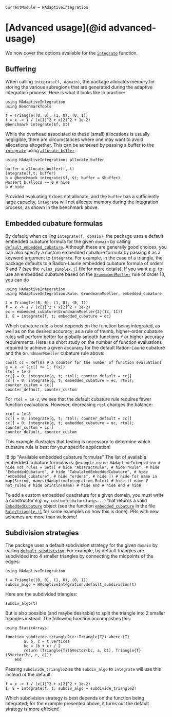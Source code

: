 ```@meta
CurrentModule = HAdaptiveIntegration
```

# [Advanced usage](@id advanced-usage)

We now cover the options available for the [`integrate`](@ref) function.

## Buffering

When calling `integrate(f, domain)`, the package allocates memory for storing the various
subregions that are generated during the adaptive integration process. Here is what it looks
like in practice:

```@example buffering
using HAdaptiveIntegration
using BenchmarkTools

t = Triangle((0, 0), (1, 0), (0, 1))
f = x -> 1 / (x[1]^2 + x[2]^2 + 1e-2)
@benchmark integrate($f, $t)
```

While the overhead associated to these (small) allocations is usually negligible, there are
circumstances where one may want to avoid allocations altogether. This can be achieved by
passing a buffer to the [`integrate`](@ref) using [`allocate_buffer`](@ref):

```@example buffering
using HAdaptiveIntegration: allocate_buffer

buffer = allocate_buffer(f, t)
integrate(f,t; buffer)
b = @benchmark integrate($f, $t; buffer = $buffer)
@assert b.allocs == 0 # hide
b # hide
```

Provided evaluating `f` does not allocate, and the `buffer` has a sufficiently large
capacity, `integrate` will not allocate memory during the integration process, as shown in
the benchmark above.

## Embedded cubature formulas

By default, when calling `integrate(f, domain)`, the package uses a default embedded
cubature formula for the given `domain` by calling [`default_embedded_cubature`](@ref).
Although these are generally good choices, you can also specify a custom embedded
cubature formula by passing it as a keyword argument to `integrate`. For example, in the
case of a triangle, the package defaults to a Radon-Laurie embedded cubature formula of
orders 5 and 7 (see the `rules_simplex.jl` file for more details). If you want
*e.g.* to use an embedded cubature based on the [`GrundmannMoeller`](@ref) rule of order 13,
you can do

```@example embedded-cubature
using HAdaptiveIntegration
using HAdaptiveIntegration.Rule: GrundmannMoeller, embedded_cubature

t = Triangle((0, 0), (1, 0), (0, 1))
f = x -> 1 / (x[1]^2 + x[2]^2 + 1e-2)
ec = embedded_cubature(GrundmannMoeller{2}(13, 11))
I, E = integrate(f, t; embedded_cubature = ec)
```

Which cubature rule is best depends on the function being integrated, as well as on the
desired accuracy; as a rule of thumb, higher-order cubature rules will perform better for
globally smooth functions `f` or higher accuracy requirements. Here is a short study on the
number of function evaluations required to achieve a given accuracy for the default
Radon-Laurie cubature and the `GrundmannMoeller` cubature rule above:

```@example embedded-cubature
const cc = Ref(0) # a counter for the number of function evaluations
g = x -> (cc[] += 1; f(x))
rtol = 1e-2
cc[] = 0; integrate(g, t; rtol); counter_default = cc[]
cc[] = 0; integrate(g, t; embedded_cubature = ec, rtol); counter_custom = cc[]
counter_default, counter_custom
```

For `rtol = 1e-2`, we see that the default cubature rule requires fewer function
evaluations. However, decreasing `rtol` changes the balance:

```@example embedded-cubature
rtol = 1e-8
cc[] = 0; integrate(g, t; rtol); counter_default = cc[]
cc[] = 0; integrate(g, t; embedded_cubature = ec, rtol); counter_custom = cc[]
counter_default, counter_custom
```

This example illustrates that testing is necessary to determine which cubature rule is best
for your specific application!

!!! tip "Available embedded cubature formulas"
    The list of available embedded cubature formulas is:
    ```@example
    using HAdaptiveIntegration # hide
    not_rules = Set([ # hide
        "AbstractRule", # hide
        "Rule", # hide
        "EmbeddedCubature", # hide
        "TabulatedEmbeddedCubature", # hide
        "embedded_cubature", # hide
        "orders", # hide
    ]) # hide
    for name in map(String, names(HAdaptiveIntegration.Rule)) # hide
        if name ∉ not_rules # hide
            println(name) # hide
        end # hide
    end # hide
    ```

To add a custom embedded quadrature for a given domain, you must write a constructor *e.g.*
`my_custom_cubature(args...)` that returns a valid [`EmbeddedCubature`](@ref) object (see
the function [`embedded_cubature`](@ref) in the file
[`Rule/triangle.jl`](https://github.com/zmoitier/HAdaptiveIntegration.jl/blob/main/src/Rule/triangle.jl)
for some examples on how this is done). PRs with new schemes are more than welcome!

## Subdivision strategies

The package uses a default subdivision strategy for the given `domain` by calling
[`default_subdivision`](@ref). For example, by default triangles are subdivided into 4
smaller triangles by connecting the midpoints of the edges:

```@example default-subdivision
using HAdaptiveIntegration

t = Triangle((0, 0), (1, 0), (0, 1))
subdiv_algo = HAdaptiveIntegration.default_subdivision(t)
```

Here are the subdivided triangles:

```@example default-subdivision
subdiv_algo(t)
```

But is also possible (and maybe desirable) to split the triangle into 2 smaller triangles
instead. The following function accomplishes this:

```@example default-subdivision
using StaticArrays

function subdivide_triangle2(t::Triangle{T}) where {T}
        a, b, c = t.vertices
        bc = (b + c) / 2
        return (Triangle{T}(SVector(bc, a, b)), Triangle{T}(SVector(bc, c, a)))
    end
```

Passing `subdivide_triangle2` as the `subdiv_algo` to `integrate` will use this instead of
the default:

```@example default-subdivision
f = x -> 1 / (x[1]^2 + x[2]^2 + 1e-2)
I, E = integrate(f, t; subdiv_algo = subdivide_triangle2)
```

Which subdivision strategy is best depends on the function being integrated; for the example
presented above, it turns out the default strategy is more efficient!
